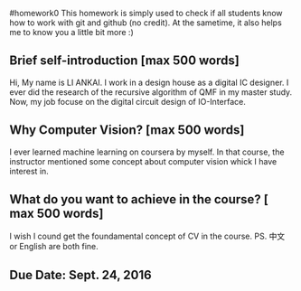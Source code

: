 #homework0
This homework is simply used to check if all students know how to work with git and github (no credit).
At the sametime, it also helps me to know you a little bit more :)

## Brief self-introduction [max 500 words]
Hi, My name is LI ANKAI. I work in a design house as a digital IC designer.  I ever did the research of the recursive algorithm of QMF in my master study. Now, my job focuse on the digital circuit design of IO-Interface. 

## Why Computer Vision? [max 500 words]
I ever learned machine learning on coursera by myself. In that course, the instructor mentioned some concept about computer vision whick I have interest in. 
## What do you want to achieve in the course? [ max 500 words]
I wish I cound get the foundamental concept of CV in the course. 
PS. 中文 or English are both fine.

## Due Date: Sept. 24, 2016

